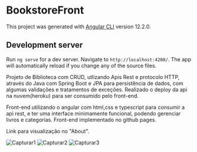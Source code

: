 # BookstoreFront

This project was generated with [Angular CLI](https://github.com/angular/angular-cli) version 12.2.0.

## Development server

Run `ng serve` for a dev server. Navigate to `http://localhost:4200/`. The app will automatically reload if you change any of the source files.

Projeto de Biblioteca com CRUD, utlizando Apis Rest e protocolo HTTP, através do Java com Spring Boot e JPA para persistência de dados, com algumas validações e tratamentos de exceções.
Realizado o deploy da api na nuvem(heroku) para ser consumido pelo front-end.

Front-end utilizando o angular com html,css e typescript para consumir a api rest, e ter uma interface minimamente funcional, podendo gerenciar livros e categorias.
Front-end implementado no github pages.

Link para visualização no "About".


![Capturar1](https://user-images.githubusercontent.com/26626189/149195225-9b8833cb-626d-4afb-b411-bb5d83f7ce04.PNG)
![Capturar2](https://user-images.githubusercontent.com/26626189/149195231-6fcebff3-9bc4-46f0-a1ed-821918070579.PNG)
![Capturar3](https://user-images.githubusercontent.com/26626189/149195233-2404d688-81b4-41e7-b0b5-7e9baede3240.PNG)

